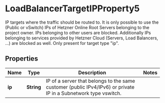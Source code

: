 

# LoadBalancerTargetIPProperty5

IP targets where the traffic should be routed to. It is only possible to use the (Public or vSwitch) IPs of Hetzner Online Root Servers belonging to the project owner. IPs belonging to other users are blocked. Additionally IPs belonging to services provided by Hetzner Cloud (Servers, Load Balancers, ...) are blocked as well. Only present for target type \"ip\".

## Properties

| Name | Type | Description | Notes |
|------------ | ------------- | ------------- | -------------|
|**ip** | **String** | IP of a server that belongs to the same customer (public IPv4/IPv6) or private IP in a Subnetwork type vswitch. |  |



